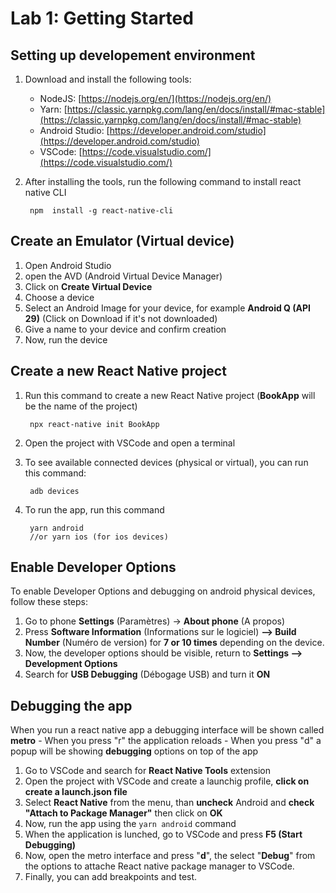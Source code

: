 # Lab 1: Getting Started




## Setting up developement environment

 1. Download and install the following tools:
	 - NodeJS: [https://nodejs.org/en/](https://nodejs.org/en/)
	 - Yarn: [https://classic.yarnpkg.com/lang/en/docs/install/#mac-stable](https://classic.yarnpkg.com/lang/en/docs/install/#mac-stable)
	 - Android Studio: [https://developer.android.com/studio](https://developer.android.com/studio)
	 - VSCode: [https://code.visualstudio.com/](https://code.visualstudio.com/)

2. After installing the tools, run the following command to install react native CLI

		npm  install -g react-native-cli

## Create an Emulator (Virtual device)
1. Open Android Studio
2. open the AVD (Android Virtual Device Manager)
3. Click on **Create Virtual Device**
4. Choose a device
5. Select an Android Image for your device, for example **Android Q (API 29)** (Click on Download if it's not downloaded)
6. Give a name to your device and confirm creation
7. Now, run the device

## Create a new React Native project
1. Run this command to create a new React Native project (**BookApp** will be the name of the project)
			
		npx react-native init BookApp
2. Open the project with VSCode and open a terminal
3. To see available connected devices (physical or virtual), you can run this command:
	
		adb devices
4. To run the app, run this command
		
		yarn android 
		//or yarn ios (for ios devices)

## Enable Developer Options
To enable Developer Options and debugging on android physical devices, follow these steps:
1. Go to phone **Settings** (Paramètres) -> **About phone** (A propos)
2. Press **Software Information** (Informations sur le logiciel) **--> Build Number** (Numéro de version) for **7 or 10 times** depending on the device.
3. Now, the developer options should be visible, return to **Settings --> Development Options**
4. Search for **USB Debugging** (Débogage USB) and turn it **ON**

## Debugging the app
 When you run a react native app a debugging interface will be shown called **metro**
	 - When you press "r" the application reloads
	 - When you press "d" a popup will be showing **debugging** options on top of the app
1. Go to VSCode and search for **React Native Tools** extension
2. Open the project with VSCode and create a launchig profile, **click on create a launch.json file**
3. Select **React Native** from the menu, than **uncheck** Android and **check "Attach to Package Manager"** then click on **OK**
4. Now, run the app using the `yarn android` command 
5. When the application is lunched, go to VSCode and press **F5 (Start Debugging)**
6. Now, open the metro interface and press "**d**", the select "**Debug**" from the options to attache React native package manager to VSCode.
7. Finally, you can add breakpoints and test.


